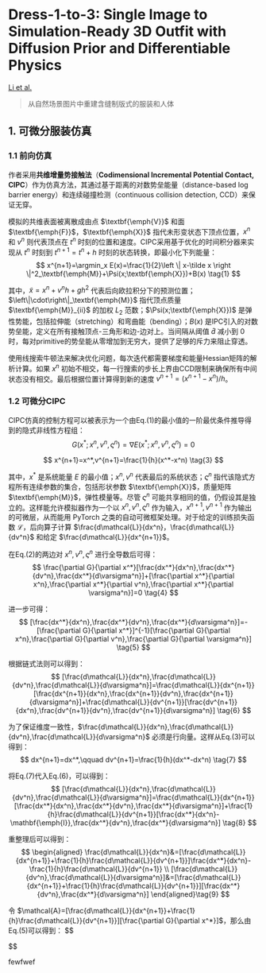 Dress-1-to-3: Single Image to Simulation-Ready 3D Outfit with Diffusion Prior and Differentiable Physics
=====
[Li et al.](https://export.arxiv.org/abs/2502.03449)

> 从自然场景图片中重建含缝制版式的服装和人体


## 1. 可微分服装仿真
### 1.1 前向仿真
作者采用**共维增量势接触法**（**Codimensional Incremental Potential Contact, CIPC**）作为仿真方法，其通过基于距离的对数势垒能量（distance-based log barrier energy）和连续碰撞检测（continuous collision detection, CCD）来保证无穿。

模拟的共维表面被离散成由点 $\textbf{\emph{V}}$ 和面 $\textbf{\emph{F}}$，$\textbf{\emph{X}}$ 指代未形变状态下顶点位置，$x^n$ 和 $v^n$ 则代表顶点在 $t^n$ 时刻的位置和速度。CIPC采用基于优化的时间积分器来实现从 $t^n$ 时刻到 $t^{n+1}=t^n+h$ 时刻的状态转换，即最小化下列能量：
$$
x^{n+1}=\argmin_x E(x)=\frac{1}{2}\left \| x-\tilde x \right \|^2_\textbf{\emph{M}}+\Psi(x;\textbf{\emph{X}})+B(x)
\tag{1}
$$

其中，$\tilde x=x^n+v^nh+gh^2$ 代表后向欧拉积分下的预测位置；$\left\|\cdot\right\|_\textbf{\emph{M}}$ 指代顶点质量 $\textbf{\emph{M}}_{ii}$ 的加权 $L_2$ 范数；$\Psi(x;\textbf{\emph{X}})$ 是弹性势能，包括拉伸能（stretching）和弯曲能（bending）；$B(x)$ 是IPC引入的对数势垒能，定义在所有接触顶点-三角形和边-边对上。当间隔从阈值 $\hat d$ 减小到 $0$ 时，每对primitive的势垒能从零增加到无穷大，提供了足够的斥力来阻止穿透。

使用线搜索牛顿法来解决优化问题，每次迭代都需要梯度和能量Hessian矩阵的解析计算。如果 $x^n$ 初始不相交，每一行搜索的步长上界由CCD限制来确保所有中间状态没有相交。最后根据位置计算得到新的速度 $v^{n+1}=(x^{n+1}-x^n)/h$。

### 1.2 可微分CIPC
CIPC仿真的控制方程可以被表示为一个由Eq.(1)的最小值的一阶最优条件推导得到的隐式非线性方程组：
$$
G(x^*;x^n,v^n,\varsigma^n)=\nabla E(x^*;x^n,v^n,\varsigma^n)=0
\tag{2}
$$

$$
x^{n+1}=x^*,v^{n+1}=\frac{1}{h}(x^*-x^n)
\tag{3}
$$

其中，$x^*$ 是系统能量 $E$ 的最小值；$x^n,v^n$ 代表最后的系统状态；$\varsigma^n$ 指代该隐式方程所有连续参数的集合，包括形状参数 $\textbf{\emph{X}}$，质量矩阵 $\textbf{\emph{M}}$，弹性模量等。尽管 $\varsigma^n$ 可能共享相同的值，仍假设其是独立的。这样能允许模拟器作为一个以 $x^n,v^n,\varsigma^n$ 作为输入，$x^{n+1},v^{n+1}$ 作为输出的可微层，从而能用 PyTorch 之类的自动可微框架处理。对于给定的训练损失函数 $\mathcal{L}$，后向算子计算 $\frac{d\mathcal{L}}{dx^n}，\frac{d\mathcal{L}}{dv^n}$ 和给定 $\frac{d\mathcal{L}}{dx^{n+1}}$。

在Eq.(2)的两边对 $x^n,v^n,\varsigma^n$ 进行全导数后可得：
$$
\frac{\partial G}{\partial x^*}[\frac{dx^*}{dx^n},\frac{dx^*}{dv^n},\frac{dx^*}{d\varsigma^n}]+[\frac{\partial x^*}{\partial x^n},\frac{\partial x^*}{\partial v^n},\frac{\partial x^*}{\partial \varsigma^n}]=0
\tag{4}
$$

进一步可得：
$$
[\frac{dx^*}{dx^n},\frac{dx^*}{dv^n},\frac{dx^*}{d\varsigma^n}]=-[\frac{\partial G}{\partial x^*}]^{-1}[\frac{\partial G}{\partial x^n},\frac{\partial G}{\partial v^n},\frac{\partial G}{\partial \varsigma^n}]
\tag{5}
$$

根据链式法则可以得到：
$$
[\frac{d\mathcal{L}}{dx^n},\frac{d\mathcal{L}}{dv^n},\frac{d\mathcal{L}}{d\varsigma^n}]=\frac{d\mathcal{L}}{dx^{n+1}}[\frac{dx^{n+1}}{dx^n},\frac{dx^{n+1}}{dv^n},\frac{dx^{n+1}}{d\varsigma^n}]+\frac{d\mathcal{L}}{dv^{n+1}}[\frac{dv^{n+1}}{dx^n},\frac{dv^{n+1}}{dv^n},\frac{dv^{n+1}}{d\varsigma^n}]
\tag{6}
$$

为了保证维度一致性，$\frac{d\mathcal{L}}{dx^n},\frac{d\mathcal{L}}{dv^n},\frac{d\mathcal{L}}{d\varsigma^n}$ 必须是行向量。这样从Eq.(3)可以得到：
$$
dx^{n+1}=dx^*,\qquad dv^{n+1}=\frac{1}{h}(dx^*-dx^n)
\tag{7}
$$

将Eq.(7)代入Eq.(6)，可以得到：
$$
[\frac{d\mathcal{L}}{dx^n},\frac{d\mathcal{L}}{dv^n},\frac{d\mathcal{L}}{d\varsigma^n}]=\frac{d\mathcal{L}}{dx^{n+1}}[\frac{dx^*}{dx^n},\frac{dx^*}{dv^n},\frac{dx^*}{d\varsigma^n}]+\frac{1}{h}\frac{d\mathcal{L}}{dv^{n+1}}[\frac{dx^*}{dx^n}-\mathbf{\emph{I}},\frac{dx^*}{dv^n},\frac{dx^*}{d\varsigma^n}]
\tag{8}
$$

重整理后可以得到：
$$
\begin{aligned}
\frac{d\mathcal{L}}{dx^n}&=[\frac{d\mathcal{L}}{dx^{n+1}}+\frac{1}{h}\frac{d\mathcal{L}}{dv^{n+1}}]\frac{dx^*}{dx^n}-\frac{1}{h}\frac{d\mathcal{L}}{dv^{n+1}} \\
[\frac{d\mathcal{L}}{dv^n},\frac{d\mathcal{L}}{d\varsigma^n}]&=[\frac{d\mathcal{L}}{dx^{n+1}}+\frac{1}{h}\frac{d\mathcal{L}}{dv^{n+1}}][\frac{dx^*}{dv^n},\frac{dx^*}{d\varsigma^n}]
\end{aligned}\tag{9}
$$

令 $\mathcal{A}=[\frac{d\mathcal{L}}{dx^{n+1}}+\frac{1}{h}\frac{d\mathcal{L}}{dv^{n+1}}][\frac{\partial G}{\partial x^*}]$，那么由Eq.(5)可以得到：
$$

$$

















fewfwef

